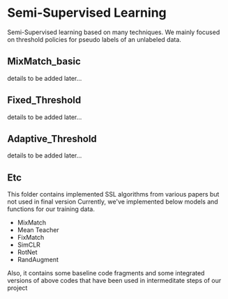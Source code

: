 # Semi-Supervised Learning
Semi-Supervised learning based on many techniques.
We mainly focused on threshold policies for pseudo labels of an unlabeled data.

## MixMatch_basic
details to be added later...

## Fixed_Threshold
details to be added later...

## Adaptive_Threshold
details to be added later...

## Etc 
This folder contains implemented SSL algorithms from various papers but not used in final version
Currently, we've implemented below models and functions for our training data.

 - MixMatch
 - Mean Teacher
 - FixMatch
 - SimCLR
 - RotNet
 - RandAugment

Also, it contains some baseline code fragments and some integrated versions of above codes that have been used in intermeditate steps of our project

